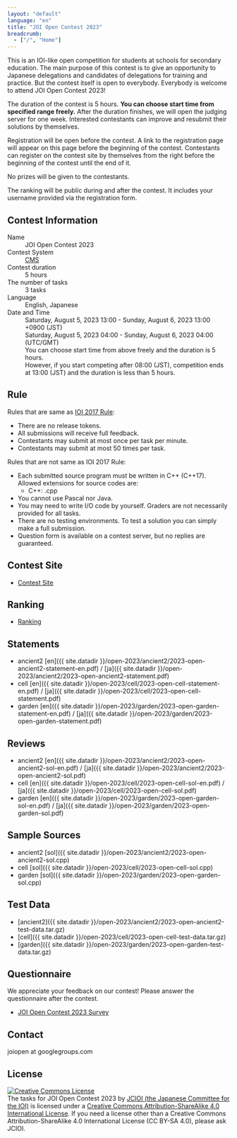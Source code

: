 ```yaml
---
layout: "default"
language: "en"
title: "JOI Open Contest 2023"
breadcrumb:
  - ["/", "Home"]
---
```


This is an IOI-like open competition for students at schools
for secondary education.
The main purpose of this contest is to give an opportunity to
Japanese delegations and candidates of delegations for training
and practice. But the contest itself is open to everybody.
Everybody is welcome to attend JOI Open Contest 2023!

The duration of the contest is 5 hours.
**You can choose start time from specified range freely.**
After the duration finishes, we will open the judging server
for one week. Interested contestants can improve and resubmit
their solutions by themselves.

Registration will be open before the contest.
A link to the registration page will appear on this page
before the beginning of the contest.
Contestants can register on the contest site by themselves from
the right before the beginning of the contest until the end of it.

No prizes will be given to the contestants.

The ranking will be public during and after the contest.
It includes your username provided via the registration form.

## Contest Information

<dl>
  <dt>Name</dt>
  <dd>JOI Open Contest 2023</dd>

  <dt>Contest System</dt>
  <dd>
  <a href="https://github.com/cms-dev/cms/">CMS</a>
  </dd>

  <dt>Contest duration</dt>
  <dd>5 hours</dd>

  <dt>The number of tasks</dt>
  <dd>3 tasks</dd>

  <dt>Language</dt>
  <dd>English, Japanese</dd>

  <dt>Date and Time</dt>
  <dd>Saturday, August 5, 2023 13:00 - Sunday, August 6, 2023 13:00 +0900 (JST)</dd>
  <dd>Saturday, August 5, 2023 04:00 - Sunday, August 6, 2023 04:00 (UTC/GMT)</dd>

  <dd>You can choose start time from above freely and the duration is 5 hours.</dd>
  <dd>However, if you start competing after 08:00 (JST), competition ends at 13:00 (JST) and the duration is less than 5 hours.</dd>
</dl>

## Rule

Rules that are same as
[IOI 2017 Rule](http://ioi2017.org/contest/rules/):

- There are no release tokens.
- All submissions will receive full feedback.
- Contestants may submit at most once per task per minute.
- Contestants may submit at most 50 times per task.

Rules that are not same as IOI 2017 Rule:

- Each submitted source program must be written in C++ (C++17).
  Allowed extensions for source codes are:
  - C++: .cpp
- You cannot use Pascal nor Java.
- You may need to write I/O code by yourself.
  Graders are not necessarily provided for all tasks.
- There are no testing environments.
  To test a solution you can simply make a full submission.
- Question form is available on a contest server,
  but no replies are guaranteed.

## Contest Site

- [Contest Site](https://cms.ioi-jp.org)

## Ranking

- [Ranking](ranking.html)

## Statements

- ancient2 [en]({{ site.datadir }}/open-2023/ancient2/2023-open-ancient2-statement-en.pdf) / [ja]({{ site.datadir }}/open-2023/ancient2/2023-open-ancient2-statement.pdf)
- cell [en]({{ site.datadir }}/open-2023/cell/2023-open-cell-statement-en.pdf) / [ja]({{ site.datadir }}/open-2023/cell/2023-open-cell-statement.pdf)
- garden [en]({{ site.datadir }}/open-2023/garden/2023-open-garden-statement-en.pdf) / [ja]({{ site.datadir }}/open-2023/garden/2023-open-garden-statement.pdf)

## Reviews

- ancient2 [en]({{ site.datadir }}/open-2023/ancient2/2023-open-ancient2-sol-en.pdf) / [ja]({{ site.datadir }}/open-2023/ancient2/2023-open-ancient2-sol.pdf)
- cell [en]({{ site.datadir }}/open-2023/cell/2023-open-cell-sol-en.pdf) / [ja]({{ site.datadir }}/open-2023/cell/2023-open-cell-sol.pdf)
- garden [en]({{ site.datadir }}/open-2023/garden/2023-open-garden-sol-en.pdf) / [ja]({{ site.datadir }}/open-2023/garden/2023-open-garden-sol.pdf)

## Sample Sources

- ancient2 [sol]({{ site.datadir }}/open-2023/ancient2/2023-open-ancient2-sol.cpp)
- cell [sol]({{ site.datadir }}/open-2023/cell/2023-open-cell-sol.cpp)
- garden [sol]({{ site.datadir }}/open-2023/garden/2023-open-garden-sol.cpp)

## Test Data

- [ancient2]({{ site.datadir }}/open-2023/ancient2/2023-open-ancient2-test-data.tar.gz)
- [cell]({{ site.datadir }}/open-2023/cell/2023-open-cell-test-data.tar.gz)
- [garden]({{ site.datadir }}/open-2023/garden/2023-open-garden-test-data.tar.gz)


## Questionnaire
We appreciate your feedback on our contest!
Please answer the questionnaire after the contest.

- [JOI Open Contest 2023 Survey](https://forms.gle/SCRcPENfgLq97nEN7)

## Contact

joiopen at googlegroups.com

## License

<a rel="license" href="http://creativecommons.org/licenses/by-sa/4.0/"><img alt="Creative Commons License" style="border-width:0" src="https://i.creativecommons.org/l/by-sa/4.0/80x15.png" /></a><br /><span xmlns:dct="http://purl.org/dc/terms/" property="dct:title">The tasks for JOI Open Contest 2023</span> by <a xmlns:cc="http://creativecommons.org/ns#" href="https://www.ioi-jp.org/" property="cc:attributionName" rel="cc:attributionURL">JCIOI (the Japanese Committee for the IOI)</a> is licensed under a <a rel="license" href="http://creativecommons.org/licenses/by-sa/4.0/">Creative Commons Attribution-ShareAlike 4.0 International License</a>. If you need a license other than a Creative Commons Attribution-ShareAlike 4.0 International License (CC BY-SA 4.0), please ask JCIOI.